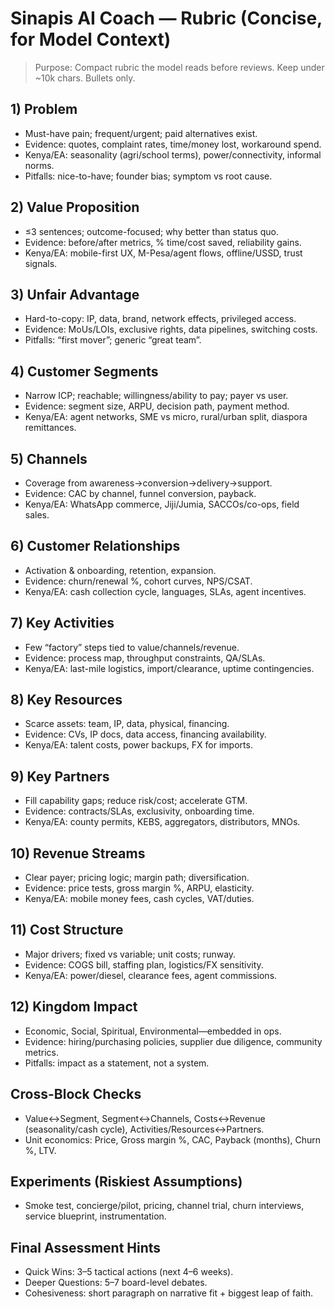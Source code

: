 # Sinapis AI Coach — Rubric (Concise, for Model Context)

> Purpose: Compact rubric the model reads before reviews. Keep under ~10k chars. Bullets only.

## 1) Problem
- Must-have pain; frequent/urgent; paid alternatives exist.
- Evidence: quotes, complaint rates, time/money lost, workaround spend.
- Kenya/EA: seasonality (agri/school terms), power/connectivity, informal norms.
- Pitfalls: nice-to-have; founder bias; symptom vs root cause.

## 2) Value Proposition
- ≤3 sentences; outcome-focused; why better than status quo.
- Evidence: before/after metrics, % time/cost saved, reliability gains.
- Kenya/EA: mobile-first UX, M-Pesa/agent flows, offline/USSD, trust signals.

## 3) Unfair Advantage
- Hard-to-copy: IP, data, brand, network effects, privileged access.
- Evidence: MoUs/LOIs, exclusive rights, data pipelines, switching costs.
- Pitfalls: “first mover”; generic “great team”.

## 4) Customer Segments
- Narrow ICP; reachable; willingness/ability to pay; payer vs user.
- Evidence: segment size, ARPU, decision path, payment method.
- Kenya/EA: agent networks, SME vs micro, rural/urban split, diaspora remittances.

## 5) Channels
- Coverage from awareness→conversion→delivery→support.
- Evidence: CAC by channel, funnel conversion, payback.
- Kenya/EA: WhatsApp commerce, Jiji/Jumia, SACCOs/co-ops, field sales.

## 6) Customer Relationships
- Activation & onboarding, retention, expansion.
- Evidence: churn/renewal %, cohort curves, NPS/CSAT.
- Kenya/EA: cash collection cycle, languages, SLAs, agent incentives.

## 7) Key Activities
- Few “factory” steps tied to value/channels/revenue.
- Evidence: process map, throughput constraints, QA/SLAs.
- Kenya/EA: last-mile logistics, import/clearance, uptime contingencies.

## 8) Key Resources
- Scarce assets: team, IP, data, physical, financing.
- Evidence: CVs, IP docs, data access, financing availability.
- Kenya/EA: talent costs, power backups, FX for imports.

## 9) Key Partners
- Fill capability gaps; reduce risk/cost; accelerate GTM.
- Evidence: contracts/SLAs, exclusivity, onboarding time.
- Kenya/EA: county permits, KEBS, aggregators, distributors, MNOs.

## 10) Revenue Streams
- Clear payer; pricing logic; margin path; diversification.
- Evidence: price tests, gross margin %, ARPU, elasticity.
- Kenya/EA: mobile money fees, cash cycles, VAT/duties.

## 11) Cost Structure
- Major drivers; fixed vs variable; unit costs; runway.
- Evidence: COGS bill, staffing plan, logistics/FX sensitivity.
- Kenya/EA: power/diesel, clearance fees, agent commissions.

## 12) Kingdom Impact
- Economic, Social, Spiritual, Environmental—embedded in ops.
- Evidence: hiring/purchasing policies, supplier due diligence, community metrics.
- Pitfalls: impact as a statement, not a system.

## Cross-Block Checks
- Value↔Segment, Segment↔Channels, Costs↔Revenue (seasonality/cash cycle), Activities/Resources↔Partners.
- Unit economics: Price, Gross margin %, CAC, Payback (months), Churn %, LTV.

## Experiments (Riskiest Assumptions)
- Smoke test, concierge/pilot, pricing, channel trial, churn interviews, service blueprint, instrumentation.

## Final Assessment Hints
- Quick Wins: 3–5 tactical actions (next 4–6 weeks).
- Deeper Questions: 5–7 board-level debates.
- Cohesiveness: short paragraph on narrative fit + biggest leap of faith.

